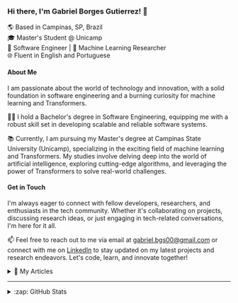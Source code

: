### Hi there, I'm Gabriel Borges Gutierrez! 🚀

🌎 Based in Campinas, SP, Brazil  
🎓 Master's Student @ Unicamp  
🔧 Software Engineer | 🤖 Machine Learning Researcher  
🌐 Fluent in English and Portuguese

#### About Me

I am passionate about the world of technology and innovation, with a solid foundation in software engineering and a burning curiosity for machine learning and Transformers. 

👨‍🎓 I hold a Bachelor's degree in Software Engineering, equipping me with a robust skill set in developing scalable and reliable software systems. 

📚 Currently, I am pursuing my Master's degree at Campinas State University (Unicamp), specializing in the exciting field of machine learning and Transformers. My studies involve delving deep into the world of artificial intelligence, exploring cutting-edge algorithms, and leveraging the power of Transformers to solve real-world challenges.

#### Get in Touch

I'm always eager to connect with fellow developers, researchers, and enthusiasts in the tech community. Whether it's collaborating on projects, discussing research ideas, or just engaging in tech-related conversations, I'm here for it all.

📫 Feel free to reach out to me via email at <gabriel.bgs00@gmail.com> or connect with me on [LinkedIn](https://www.linkedin.com/in/gabrielbgutierrez/) to stay updated on my latest projects and research endeavors. Let's code, learn, and innovate together!

<details>
  </br>
  <summary>📄 My Articles</summary>
  <ul>
    <li><a href="https://www.earthdoc.org/content/papers/10.3997/2214-4609.2024101294">Applying the Transformer Architecture for Semantic Segmentation of Seismic Facies</a></li>
  </ul>
</details>

---

<details>
  <br />
  <summary>:zap: GitHub Stats</summary>

  <img height="180" src="https://github-readme-stats.vercel.app/api?username=GabrielBG0&theme=tokyonight&show_icons=true&count_private=true" />
  <img height="180" src="https://github-readme-stats.vercel.app/api/top-langs/?username=GabrielBG0&layout=compact&theme=tokyonight&hide=jupyter%20notebook&langs_count=8" />

</details>

